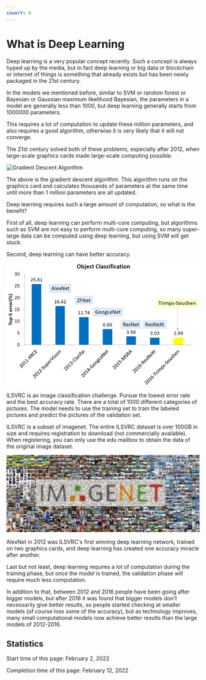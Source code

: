 ```yaml
---
coverY: 0
---
```


# What is Deep Learning

Deep learning is a very popular concept recently. Such a concept is always hyped up by the media, but in fact deep learning or big data or blockchain or internet of things is something that already exists but has been newly packaged in the 21st century.

In the models we mentioned before, similar to SVM or random forest or Bayesian or Gaussian maximum likelihood Bayesian, the parameters in a model are generally less than 1000, but deep learning generally starts from 1000000 parameters.

This requires a lot of computation to update these million parameters, and also requires a good algorithm, otherwise it is very likely that it will not converge.

The 21st century solved both of these problems, especially after 2012, when large-scale graphics cards made large-scale computing possible.

![Gradient Descent Algorithm](../.gitbook/assets/saddle\_point\_evaluation\_optimizers.gif)

The above is the gradient descent algorithm. This algorithm runs on the graphics card and calculates thousands of parameters at the same time until more than 1 million parameters are all updated.



Deep learning requires such a large amount of computation, so what is the benefit?

First of all, deep learning can perform multi-core computing, but algorithms such as SVM are not easy to perform multi-core computing, so many super-large data can be computed using deep learning, but using SVM will get stuck.

Second, deep learning can have better accuracy.

![ILSVRC challenge](<../.gitbook/assets/image (18).png>)

ILSVRC is an image classification challenge. Pursue the lowest error rate and the best accuracy rate. There are a total of 1000 different categories of pictures. The model needs to use the training set to train the labeled pictures and predict the pictures of the validation set.

ILSVRC is a subset of imagenet. The entire ILSVRC dataset is over 100GB in size and requires registration to download (not commercially available). When registering, you can only use the edu mailbox to obtain the data of the original image dataset.

![imagenet](<../.gitbook/assets/image (19).png>)

AlexNet in 2012 was ILSVRC's first winning deep learning network, trained on two graphics cards, and deep learning has created one accuracy miracle after another.

Last but not least, deep learning requires a lot of computation during the training phase, but once the model is trained, the validation phase will require much less computation.

In addition to that, between 2012 and 2016 people have been going after bigger models, but after 2016 it was found that bigger models don't necessarily give better results, so people started checking at smaller models (of course loss some of the accuracy), but as technology improves, many small computational models now achieve better results than the large models of 2012-2016.









## Statistics

Start time of this page: February 2, 2022

Completion time of this page: February 12, 2022
